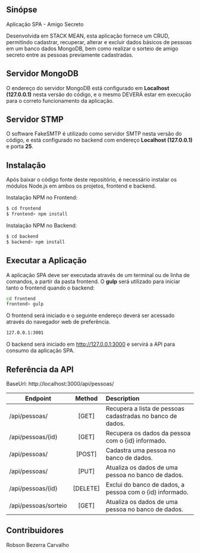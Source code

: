 ## Sinópse

Aplicação SPA - Amigo Secreto

Desenvolvida em STACK MEAN, esta aplicação fornece um CRUD, permitindo cadastrar, recuperar, alterar e excluir dados básicos de pessoas em um banco dados MongoDB, bem como realizar o sorteio de amigo secreto entre as pessoas previamente cadastradas.  

## Servidor MongoDB

O endereço do servidor MongoDB está configurado em **Localhost (127.0.0.1)** nesta versão do código, e o mesmo DEVERÁ estar em execução para o correto funcionamento da aplicação.

## Servidor STMP

O software FakeSMTP é utilizado como servidor SMTP nesta versão do código, e está configurado no backend com endereço **Localhost (127.0.0.1)** e porta **25**.

## Instalação

Após baixar o código fonte deste repositório, é necessário instalar os módulos Node.js em ambos os projetos, frontend e backend.

Instalação NPM no Frontend:

```sh
$ cd frontend
$ frontend> npm install
```

Instalação NPM no Backend:

```sh
$ cd backend
$ backend> npm install
```

## Executar a Aplicação

A aplicação SPA deve ser executada através de um terminal ou de linha de comandos, a partir da pasta frontend. O **gulp** será utilizado para iniciar tanto o frontend quando o backend:

```sh
cd frontend
frontend> gulp
```

O frontend será iniciado e o seguinte endereço deverá ser acessado através do navegador web de preferência.

```sh
127.0.0.1:3001
```

O backend será iniciado em http://127.0.0.1:3000 e servirá a API para consumo da aplicação SPA.

## Referência da API

BaseUrl: http://localhost:3000/api/pessoas/

Endpoint |Method | Description
-------- |:-----:| :-----------
/api/pessoas/					|[GET]			|Recupera a lista de pessoas cadastradas no banco de dados.
/api/pessoas/{id}			|[GET]			|Recupera os dados da pessoa com o {id} informado.
/api/pessoas/					|[POST]			|Cadastra uma pessoa no banco de dados.
/api/pessoas/					|[PUT]			|Atualiza os dados de uma pessoa no banco de dados.
/api/pessoas/{id}			|[DELETE]		|Exclui do banco de dados, a pessoa com o {id} informado.
/api/pessoas/sorteio	|[GET]			|Atualiza os dados de uma pessoa no banco de dados.	

## Contribuidores

Robson Bezerra Carvalho
